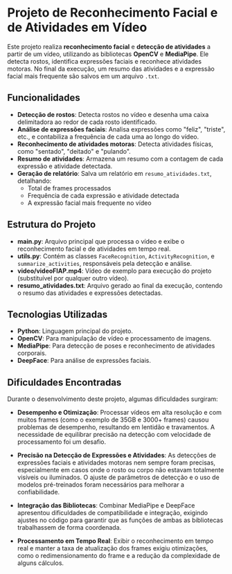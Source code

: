 # Projeto de Reconhecimento Facial e de Atividades em Vídeo

Este projeto realiza **reconhecimento facial** e **detecção de atividades** a partir de um vídeo, utilizando as bibliotecas **OpenCV** e **MediaPipe**. Ele detecta rostos, identifica expressões faciais e reconhece atividades motoras. No final da execução, um resumo das atividades e a expressão facial mais frequente são salvos em um arquivo `.txt`.

## Funcionalidades

- **Detecção de rostos**: Detecta rostos no vídeo e desenha uma caixa delimitadora ao redor de cada rosto identificado.
- **Análise de expressões faciais**: Analisa expressões como "feliz", "triste", etc., e contabiliza a frequência de cada uma ao longo do vídeo.
- **Reconhecimento de atividades motoras**: Detecta atividades físicas, como "sentado", "deitado" e "pulando".
- **Resumo de atividades**: Armazena um resumo com a contagem de cada expressão e atividade detectada.
- **Geração de relatório**: Salva um relatório em `resumo_atividades.txt`, detalhando:
  - Total de frames processados
  - Frequência de cada expressão e atividade detectada
  - A expressão facial mais frequente no vídeo

## Estrutura do Projeto

- **main.py**: Arquivo principal que processa o vídeo e exibe o reconhecimento facial e de atividades em tempo real.
- **utils.py**: Contém as classes `FaceRecognition`, `ActivityRecognition`, e `summarize_activities`, responsáveis pela detecção e análise.
- **video/videoFIAP.mp4**: Vídeo de exemplo para execução do projeto (substituível por qualquer outro vídeo).
- **resumo_atividades.txt**: Arquivo gerado ao final da execução, contendo o resumo das atividades e expressões detectadas.

## Tecnologias Utilizadas

- **Python**: Linguagem principal do projeto.
- **OpenCV**: Para manipulação de vídeo e processamento de imagens.
- **MediaPipe**: Para detecção de poses e reconhecimento de atividades corporais.
- **DeepFace**: Para análise de expressões faciais.

## Dificuldades Encontradas

Durante o desenvolvimento deste projeto, algumas dificuldades surgiram:

- **Desempenho e Otimização**: Processar vídeos em alta resolução e com muitos frames (como o exemplo de 35GB e 3000+ frames) causou problemas de desempenho, resultando em lentidão e travamentos. A necessidade de equilibrar precisão na detecção com velocidade de processamento foi um desafio.

- **Precisão na Detecção de Expressões e Atividades**: As detecções de expressões faciais e atividades motoras nem sempre foram precisas, especialmente em casos onde o rosto ou corpo não estavam totalmente visíveis ou iluminados. O ajuste de parâmetros de detecção e o uso de modelos pré-treinados foram necessários para melhorar a confiabilidade.

- **Integração das Bibliotecas**: Combinar MediaPipe e DeepFace apresentou dificuldades de compatibilidade e integração, exigindo ajustes no código para garantir que as funções de ambas as bibliotecas trabalhassem de forma coordenada.

- **Processamento em Tempo Real**: Exibir o reconhecimento em tempo real e manter a taxa de atualização dos frames exigiu otimizações, como o redimensionamento do frame e a redução da complexidade de alguns cálculos.
